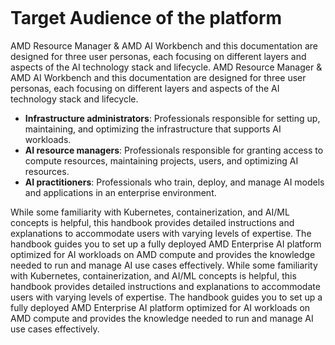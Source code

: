 <!--
Copyright © Advanced Micro Devices, Inc., or its affiliates.

SPDX-License-Identifier: MIT
-->

```{tags} introduction, target audience
```

# Target Audience of the platform

AMD Resource Manager & AMD AI Workbench and this documentation are designed for three user personas, each focusing on different layers and aspects of the AI technology stack and lifecycle.
AMD Resource Manager & AMD AI Workbench and this documentation are designed for three user personas, each focusing on different layers and aspects of the AI technology stack and lifecycle.

- **Infrastructure administrators**: Professionals responsible for setting up, maintaining, and optimizing the infrastructure that supports AI workloads.
- **AI resource managers**: Professionals responsible for granting access to compute resources, maintaining projects, users, and optimizing AI resources.
- **AI practitioners**: Professionals who train, deploy, and manage AI models and applications in an enterprise environment.

While some familiarity with Kubernetes, containerization, and AI/ML concepts is helpful, this handbook provides detailed instructions and explanations to accommodate users with varying levels of expertise. The handbook guides you to set up a fully deployed AMD Enterprise AI platform optimized for AI workloads on AMD compute and provides the knowledge needed to run and manage AI use cases effectively.
While some familiarity with Kubernetes, containerization, and AI/ML concepts is helpful, this handbook provides detailed instructions and explanations to accommodate users with varying levels of expertise. The handbook guides you to set up a fully deployed AMD Enterprise AI platform optimized for AI workloads on AMD compute and provides the knowledge needed to run and manage AI use cases effectively.
